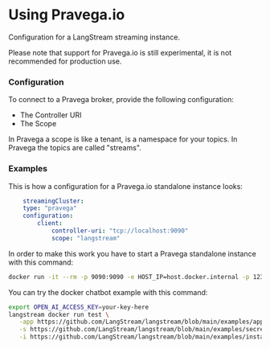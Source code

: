 # Using Pravega.io

Configuration for a LangStream streaming instance.

Please note that support for Pravega.io is still experimental, it is not recommended for production use.

### Configuration

To connect to a Pravega broker, provide the following configuration:
- The Controller URI
- The Scope

In Pravega a scope is like a tenant, is a namespace for your topics.
In Pravega the topics are called "streams".

### Examples

This is how a configuration for a Pravega.io standalone instance looks:

```yaml
    streamingCluster:
    type: "pravega"
    configuration:
        client:
            controller-uri: "tcp://localhost:9090"
            scope: "langstream"        
```

In order to make this work you have to start a Pravega standalone instance with this command:
    
```bash
docker run -it --rm -p 9090:9090 -e HOST_IP=host.docker.internal -p 12345:12345 pravega/pravega:0.13.0 standalone
```

You can try the docker chatbot example with this command:

```bash
export OPEN_AI_ACCESS_KEY=your-key-here
langstream docker run test \
   -app https://github.com/LangStream/langstream/blob/main/examples/applications/openai-completions \
   -s https://github.com/LangStream/langstream/blob/main/examples/secrets/secrets.yaml \
   -i https://github.com/LangStream/langstream/blob/main/examples/instances/pravega-docker.yaml
```
